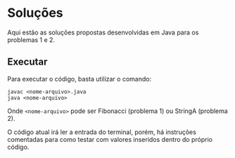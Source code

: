 # Soluções

Aqui estão as soluções propostas desenvolvidas em Java para os problemas 1 e 2.

## Executar

Para executar o código, basta utilizar o comando:

```shell
javac <nome-arquivo>.java
java <nome-arquivo>
```

Onde `<nome-arquivo>` pode ser Fibonacci (problema 1) ou StringA (problema 2).

O código atual irá ler a entrada do terminal, porém, há instruções comentadas para como testar com valores inseridos dentro do próprio código.